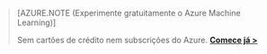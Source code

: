 >[AZURE.NOTE (Experimente gratuitamente o Azure Machine Learning)]
>
>Sem cartões de crédito nem subscrições do Azure. <a href="https://studio.azureml.net/?selectAccess=true&o=2" target="_blank">**Comece já >**</a>



<!--HONumber=sep16_HO2-->


